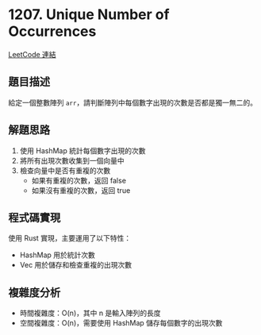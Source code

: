 # 1207. Unique Number of Occurrences

[LeetCode 連結](https://leetcode.com/problems/unique-number-of-occurrences/)

## 題目描述

給定一個整數陣列 `arr`，請判斷陣列中每個數字出現的次數是否都是獨一無二的。

## 解題思路

1. 使用 HashMap 統計每個數字出現的次數
2. 將所有出現次數收集到一個向量中
3. 檢查向量中是否有重複的次數
   - 如果有重複的次數，返回 false
   - 如果沒有重複的次數，返回 true

## 程式碼實現

使用 Rust 實現，主要運用了以下特性：
- HashMap 用於統計次數
- Vec 用於儲存和檢查重複的出現次數

## 複雜度分析

- 時間複雜度：O(n)，其中 n 是輸入陣列的長度
- 空間複雜度：O(n)，需要使用 HashMap 儲存每個數字的出現次數